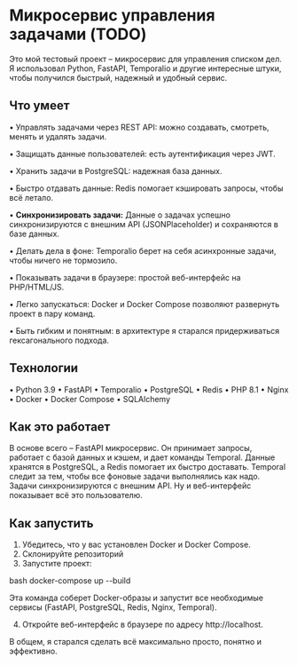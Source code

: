 # Микросервис управления задачами (TODO)

Это мой тестовый проект – микросервис для управления списком дел. Я использовал Python, FastAPI, Temporalio и другие интересные штуки, чтобы получился быстрый, надежный и удобный сервис.

## Что умеет

•   Управлять задачами через REST API: можно создавать, смотреть, менять и удалять задачи.

•   Защищать данные пользователей: есть аутентификация через JWT.

•   Хранить задачи в PostgreSQL: надежная база данных.

•   Быстро отдавать данные: Redis помогает кэшировать запросы, чтобы всё летало.

•   **Синхронизировать задачи:** Данные о задачах успешно синхронизируются с внешним API (JSONPlaceholder) и сохраняются в базе данных.

•   Делать дела в фоне: Temporalio берет на себя асинхронные задачи, чтобы ничего не тормозило.

•   Показывать задачи в браузере: простой веб-интерфейс на PHP/HTML/JS.

•   Легко запускаться: Docker и Docker Compose позволяют развернуть проект в пару команд.

•   Быть гибким и понятным: в архитектуре я старался придерживаться гексагонального подхода.

## Технологии

•   Python 3.9
•   FastAPI
•   Temporalio
•   PostgreSQL
•   Redis
•   PHP 8.1
•   Nginx
•   Docker
•   Docker Compose
•   SQLAlchemy

## Как это работает

В основе всего – FastAPI микросервис. Он принимает запросы, работает с базой данных и кэшем, и дает команды Temporal. Данные хранятся в PostgreSQL, а Redis помогает их быстро доставать. Temporal следит за тем, чтобы все фоновые задачи выполнялись как надо. Задачи синхронизируются с внешним API. Ну и веб-интерфейс показывает всё это пользователю.

## Как запустить

1.  Убедитесь, что у вас установлен Docker и Docker Compose.
2.  Склонируйте репозиторий
3.  Запустите проект:

bash
    docker-compose up --build

Эта команда соберет Docker-образы и запустит все необходимые сервисы (FastAPI, PostgreSQL, Redis, Nginx, Temporal).

4.  Откройте веб-интерфейс в браузере по адресу http://localhost.

В общем, я старался сделать всё максимально просто, понятно и эффективно.
